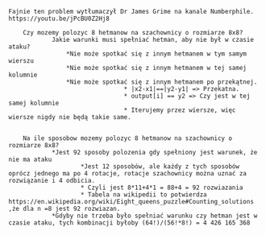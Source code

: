 	Fajnie ten problem wytłumaczył Dr James Grime na kanale Numberphile.
	https://youtu.be/jPcBU0Z2Hj8
	
		Czy mozemy polozyc 8 hetmanow na szachownicy o rozmiarze 8x8?
				Jakie warunki musi spełniać hetman, aby nie był w czasie ataku?
					*Nie może spotkać się z innym hetmanem w tym samym wierszu
					*Nie może spotkać się z innym hetmanem w tej samej kolumnie
					*Nie może spotkać się z innym hetmanem po przekątnej.
					 				* |x2-x1|==|y2-y1| => Przekatna.
					 				* output[i] == y2 => Czy jest w tej samej kolumnie
					 				* Iterujemy przez wiersze, więc wiersze nigdy nie będą takie same.


		Na ile sposobow mozemy polozyc 8 hetmanow na szachownicy o rozmiarze 8x8?
				*Jest 92 sposoby polozenia gdy spełniony jest warunek, że nie ma ataku
						*Jest 12 sposobów, ale każdy z tych sposobów oprócz jednego ma po 4 rotacje, rotacje szachownicy można uznać za rozwiązanie i 4 odbicia.
						* Czyli jest 8*11+4*1 = 88+4 = 92 rozwiazania
						* Tabela na wikipedii to potwierdza https://en.wikipedia.org/wiki/Eight_queens_puzzle#Counting_solutions ,że dla n =8 jest 92 rozwiazan.
				*Gdyby nie trzeba było spełniać warunku czy hetman jest w czasie ataku, tych kombinacji byłoby (64!)/(56!*8!) = 4 426 165 368
				
				
				
				
					

		

